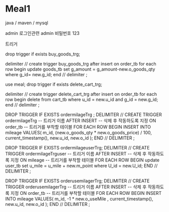 # Meal1
java / maven / mysql

admin 로그인관련 
admin
비밀번호 123




트리거   


drop trigger if exists buy_goods_trg;

delimiter //
create trigger buy_goods_trg
after insert
on order_tb
for each row
begin
update goods_tb set g_amount = g_amount-new.o_goods_qty where g_id= new.g_id;
end //
delimiter ;

use meal;
drop trigger if exists delete_cart_trg;

delimiter //
create trigger delete_cart_trg
after insert
on order_tb
for each row
begin
delete from cart_tb where u_id = new.u_id and g_id = new.g_id;
end //
delimiter ; 


DROP TRIGGER IF EXISTS ordermilageTrg ;
DELIMITER // 
CREATE TRIGGER ordermilageTrg -- 트리거 이름
AFTER INSERT -- 삭제 후 작동하도록 지정
ON order_tb -- 트리거를 부착할 테이블
FOR EACH ROW 
BEGIN 
INSERT INTO mileage VALUES(
m_id,
(new.o_goods_qty * new.o_goods_price) / 100,
current_timestamp(),
new.u_id,
new.o_id
);
 END // 
 DELIMITER ;


DROP TRIGGER IF EXISTS ordermilageuserTrg;
DELIMITER // 
CREATE TRIGGER ordermilageTrguser -- 트리거 이름
AFTER INSERT -- 삭제 후 작동하도록 지정
ON mileage -- 트리거를 부착할 테이블
FOR EACH ROW 
BEGIN 
update user_tb set u_mile = u_mile + new.m_point where U_id = new.U_id;
 END // 
 DELIMITER ;


DROP TRIGGER IF EXISTS orderusemilagerTrg;
DELIMITER // 
CREATE TRIGGER orderusemilagerTrg -- 트리거 이름
AFTER INSERT -- 삭제 후 작동하도록 지정
ON order_tb -- 트리거를 부착할 테이블
FOR EACH ROW 
BEGIN 
INSERT INTO mileage VALUES(
m_id,
-1 * new.o_useMile ,
current_timestamp(),
new.u_id,
new.o_id
);
 END // 
 DELIMITER ;
